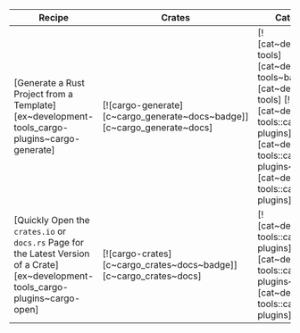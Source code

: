 | Recipe | Crates | Categories |
|--------|--------|------------|
| [Generate a Rust Project from a Template][ex~development-tools_cargo-plugins~cargo-generate] | [![cargo-generate][c~cargo_generate~docs~badge]][c~cargo_generate~docs] | [![cat~development-tools][cat~development-tools~badge]][cat~development-tools] [![cat~development-tools::cargo-plugins][cat~development-tools::cargo-plugins~badge]][cat~development-tools::cargo-plugins] |
| [Quickly Open the `crates.io` or `docs.rs` Page for the Latest Version of a Crate][ex~development-tools_cargo-plugins~cargo-open] | [![cargo-crates][c~cargo_crates~docs~badge]][c~cargo_crates~docs] | [![cat~development-tools::cargo-plugins][cat~development-tools::cargo-plugins~badge]][cat~development-tools::cargo-plugins] |
